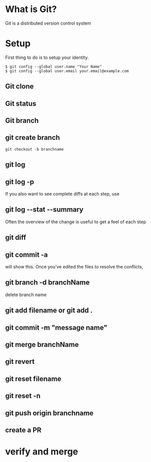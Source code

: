 # What is Git?
Git is a distributed version control system

# Setup
First thing to do is to setup your identity.

```
$ git config --global user.name "Your Name"
$ git config --global user.email your.email@example.com
```

## Git clone

## Git status

## Git branch

## git create branch  
``` git checkout -b branchname ```

## git log

## git log -p

If you also want to see complete diffs at each step, use

##  git log --stat --summary

Often the overview of the change is useful to get a feel of each step

## git diff

## git commit -a
will show this. Once you’ve edited the files to resolve the conflicts,

## git branch -d branchName

 delete branch name


## git add filename or git add .

## git commit -m "message name"

## git merge branchName

## git revert

## git reset filename

## git reset -n 

## git push origin branchname

## create a PR

# verify and merge






